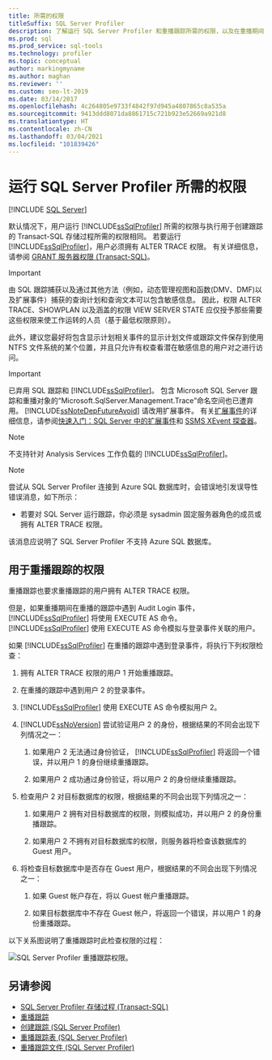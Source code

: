 ```yaml
---
title: 所需的权限
titleSuffix: SQL Server Profiler
description: 了解运行 SQL Server Profiler 和重播跟踪所需的权限，以及在重播期间执行的检查。
ms.prod: sql
ms.prod_service: sql-tools
ms.technology: profiler
ms.topic: conceptual
author: markingmyname
ms.author: maghan
ms.reviewer: ''
ms.custom: seo-lt-2019
ms.date: 03/14/2017
ms.openlocfilehash: 4c264805e9733f4842f97d945a4807865c8a535a
ms.sourcegitcommit: 9413ddd8071da8861715c721b923e52669a921d8
ms.translationtype: HT
ms.contentlocale: zh-CN
ms.lasthandoff: 03/04/2021
ms.locfileid: "101839426"
---
```

# <a name="permissions-required-to-run-sql-server-profiler"></a>运行 SQL Server Profiler 所需的权限

 [!INCLUDE [SQL Server](../../includes/applies-to-version/sqlserver.md)]

默认情况下，用户运行 [!INCLUDE[ssSqlProfiler](../../includes/sssqlprofiler-md.md)] 所需的权限与执行用于创建跟踪的 Transact-SQL 存储过程所需的权限相同。 若要运行 [!INCLUDE[ssSqlProfiler](../../includes/sssqlprofiler-md.md)]，用户必须拥有 ALTER TRACE 权限。 有关详细信息，请参阅 [GRANT 服务器权限 (Transact-SQL)](../../t-sql/statements/grant-server-permissions-transact-sql.md)。

> [!IMPORTANT]
> 由 SQL 跟踪捕获以及通过其他方法（例如，动态管理视图和函数(DMV、DMF)以及扩展事件）捕获的查询计划和查询文本可以包含敏感信息。 因此，权限 ALTER TRACE、SHOWPLAN 以及涵盖的权限 VIEW SERVER STATE 应仅授予那些需要这些权限来使工作运转的人员（基于最低权限原则）。
>
> 此外，建议您最好将包含显示计划相关事件的显示计划文件或跟踪文件保存到使用 NTFS 文件系统的某个位置，并且只允许有权查看潜在敏感信息的用户对之进行访问。

> [!IMPORTANT]
> 已弃用 SQL 跟踪和 [!INCLUDE[ssSqlProfiler](../../includes/sssqlprofiler-md.md)]。 包含 Microsoft SQL Server 跟踪和重播对象的“Microsoft.SqlServer.Management.Trace”命名空间也已遭弃用。
> [!INCLUDE[ssNoteDepFutureAvoid](../../includes/ssnotedepfutureavoid-md.md)]
> 请改用扩展事件。 有关[扩展事件](../../relational-databases/extended-events/extended-events.md)的详细信息，请参阅[快速入门：SQL Server 中的扩展事件](../../relational-databases/extended-events/quick-start-extended-events-in-sql-server.md)和 [SSMS XEvent 探查器](../../relational-databases/extended-events/use-the-ssms-xe-profiler.md)。

> [!NOTE]
> 不支持针对 Analysis Services 工作负载的 [!INCLUDE[ssSqlProfiler](../../includes/sssqlprofiler-md.md)]。

> [!NOTE]
> 尝试从 SQL Server Profiler 连接到 Azure SQL 数据库时，会错误地引发误导性错误消息，如下所示：
>
> - 若要对 SQL Server 运行跟踪，你必须是 sysadmin 固定服务器角色的成员或拥有 ALTER TRACE 权限。
>
> 该消息应说明了 SQL Server Profiler 不支持 Azure SQL 数据库。

## <a name="permissions-used-to-replay-traces"></a>用于重播跟踪的权限  
重播跟踪也要求重播跟踪的用户拥有 ALTER TRACE 权限。  

但是，如果重播期间在重播的跟踪中遇到 Audit Login 事件， [!INCLUDE[ssSqlProfiler](../../includes/sssqlprofiler-md.md)] 将使用 EXECUTE AS 命令。 [!INCLUDE[ssSqlProfiler](../../includes/sssqlprofiler-md.md)] 使用 EXECUTE AS 命令模拟与登录事件关联的用户。  

如果 [!INCLUDE[ssSqlProfiler](../../includes/sssqlprofiler-md.md)] 在重播的跟踪中遇到登录事件，将执行下列权限检查：

1. 拥有 ALTER TRACE 权限的用户 1 开始重播跟踪。

2. 在重播的跟踪中遇到用户 2 的登录事件。

3. [!INCLUDE[ssSqlProfiler](../../includes/sssqlprofiler-md.md)] 使用 EXECUTE AS 命令模拟用户 2。

4. [!INCLUDE[ssNoVersion](../../includes/ssnoversion-md.md)] 尝试验证用户 2 的身份，根据结果的不同会出现下列情况之一：

    1. 如果用户 2 无法通过身份验证， [!INCLUDE[ssSqlProfiler](../../includes/sssqlprofiler-md.md)] 将返回一个错误，并以用户 1 的身份继续重播跟踪。
  
    2. 如果用户 2 成功通过身份验证，将以用户 2 的身份继续重播跟踪。
  
5. 检查用户 2 对目标数据库的权限，根据结果的不同会出现下列情况之一：
  
    1. 如果用户 2 拥有对目标数据库的权限，则模拟成功，并以用户 2 的身份重播跟踪。
  
    2. 如果用户 2 不拥有对目标数据库的权限，则服务器将检查该数据库的 Guest 用户。

6. 将检查目标数据库中是否存在 Guest 用户，根据结果的不同会出现下列情况之一：
 
    1.  如果 Guest 帐户存在，将以 Guest 帐户重播跟踪。
  
    2.  如果目标数据库中不存在 Guest 帐户，将返回一个错误，并以用户 1 的身份重播跟踪。
 
以下关系图说明了重播跟踪时此检查权限的过程：

![SQL Server Profiler 重播跟踪权限。](../../tools/sql-server-profiler/media/replaytracedecisiontree.gif)

## <a name="see-also"></a>另请参阅
- [SQL Server Profiler 存储过程 (Transact-SQL)](../../relational-databases/system-stored-procedures/sql-server-profiler-stored-procedures-transact-sql.md)
- [重播跟踪](../../tools/sql-server-profiler/replay-traces.md)
- [创建跟踪 (SQL Server Profiler)](../../tools/sql-server-profiler/create-a-trace-sql-server-profiler.md)
- [重播跟踪表 (SQL Server Profiler)](../../tools/sql-server-profiler/replay-a-trace-table-sql-server-profiler.md)
- [重播跟踪文件 (SQL Server Profiler)](../../tools/sql-server-profiler/replay-a-trace-file-sql-server-profiler.md)
